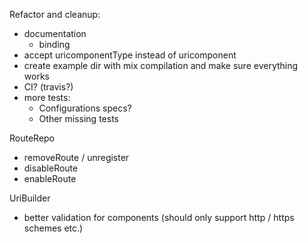Refactor and cleanup:
- documentation
    - binding
- accept uricomponentType instead of uricomponent
- create example dir with mix compilation and make sure everything works
- CI? (travis?)
- more tests:
    - Configurations specs?
    - Other missing tests

RouteRepo
- removeRoute / unregister
- disableRoute
- enableRoute

UriBuilder
- better validation for components (should only support http / https schemes etc.)
